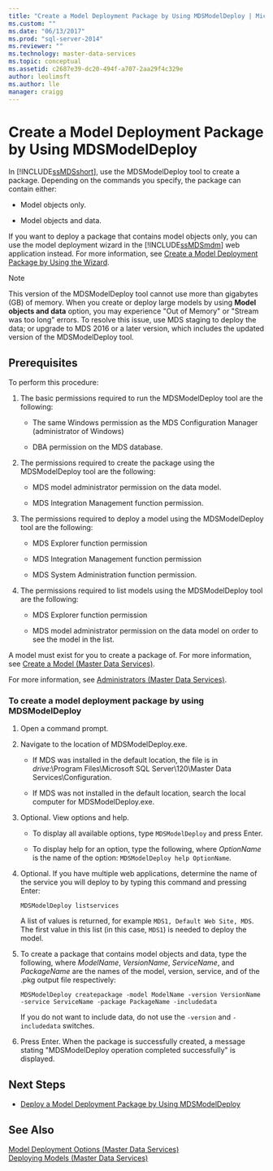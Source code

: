 ```yaml
---
title: "Create a Model Deployment Package by Using MDSModelDeploy | Microsoft Docs"
ms.custom: ""
ms.date: "06/13/2017"
ms.prod: "sql-server-2014"
ms.reviewer: ""
ms.technology: master-data-services
ms.topic: conceptual
ms.assetid: c2687e39-dc20-494f-a707-2aa29f4c329e
author: leolimsft
ms.author: lle
manager: craigg
---
```

# Create a Model Deployment Package by Using MDSModelDeploy
  In [!INCLUDE[ssMDSshort](../includes/ssmdsshort-md.md)], use the MDSModelDeploy tool to create a package. Depending on the commands you specify, the package can contain either:  
  
-   Model objects only.  
  
-   Model objects and data.  
  
 If you want to deploy a package that contains model objects only, you can use the model deployment wizard in the [!INCLUDE[ssMDSmdm](../includes/ssmdsmdm-md.md)] web application instead. For more information, see [Create a Model Deployment Package by Using the Wizard](../../2014/master-data-services/create-a-model-deployment-package-by-using-the-wizard.md).  
> [!NOTE]  
> This version of the MDSModelDeploy tool cannot use more than gigabytes (GB) of memory. When you create or deploy large models by using **Model objects and data** option, you may experience "Out of Memory" or "Stream was too long" errors. To resolve this issue, use MDS staging to deploy the data; or upgrade to MDS 2016 or a later version, which includes the updated version of the MDSModelDeploy tool.
## Prerequisites  
 To perform this procedure:  
  
1.  The basic permissions required to run the MDSModelDeploy tool are the following:  
  
    -   The same Windows permission as the MDS Configuration Manager (administrator of Windows)  
  
    -   DBA permission on the MDS database.  
  
2.  The permissions required to create the package using the MDSModelDeploy tool are the following:  
  
    -   MDS model administrator permission on the data model.  
  
    -   MDS Integration Management function permission.  
  
3.  The permissions required to deploy a model using the MDSModelDeploy tool are the following:  
  
    -   MDS Explorer function permission  
  
    -   MDS Integration Management function permission  
  
    -   MDS System Administration function permission.  
  
4.  The permissions required to list models using the MDSModelDeploy tool are the following:  
  
    -   MDS Explorer function permission  
  
    -   MDS model administrator permission on the data model on order to see the model in the list.  
  
 A model must exist for you to create a package of. For more information, see [Create a Model &#40;Master Data Services&#41;](create-a-model-master-data-services.md).  
  
 For more information, see [Administrators &#40;Master Data Services&#41;](../../2014/master-data-services/administrators-master-data-services.md).  
  
### To create a model deployment package by using MDSModelDeploy  
  
1.  Open a command prompt.  
  
2.  Navigate to the location of MDSModelDeploy.exe.  
  
    -   If MDS was installed in the default location, the file is in *drive*:\Program Files\Microsoft SQL Server\120\Master Data Services\Configuration.  
  
    -   If MDS was not installed in the default location, search the local computer for MDSModelDeploy.exe.  
  
3.  Optional. View options and help.  
  
    -   To display all available options, type `MDSModelDeploy` and press Enter.  
  
    -   To display help for an option, type the following, where *OptionName* is the name of the option: `MDSModelDeploy help OptionName`.  
  
4.  Optional. If you have multiple web applications, determine the name of the service you will deploy to by typing this command and pressing Enter:  
  
    ```  
    MDSModelDeploy listservices  
    ```  
  
     A list of values is returned, for example `MDS1, Default Web Site, MDS`. The first value in this list (in this case, `MDS1`) is needed to deploy the model.  
  
5.  To create a package that contains model objects and data, type the following, where *ModelName*, *VersionName*, *ServiceName*,  and *PackageName* are the names of the model, version, service, and of the .pkg output file respectively:  
  
    ```  
    MDSModelDeploy createpackage -model ModelName -version VersionName -service ServiceName -package PackageName -includedata  
    ```  
  
     If you do not want to include data, do not use the `-version` and `-includedata` switches.  
  
6.  Press Enter. When the package is successfully created, a message stating "MDSModelDeploy operation completed successfully" is displayed.  
  
## Next Steps  
  
-   [Deploy a Model Deployment Package by Using MDSModelDeploy](../../2014/master-data-services/deploy-a-model-deployment-package-by-using-mdsmodeldeploy.md)  
  
## See Also  
 [Model Deployment Options &#40;Master Data Services&#41;](../../2014/master-data-services/model-deployment-options-master-data-services.md)   
 [Deploying Models &#40;Master Data Services&#41;](../../2014/master-data-services/deploying-models-master-data-services.md)  
  
  
